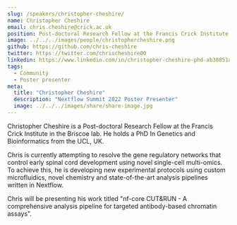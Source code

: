 ```yaml
---
slug: /speakers/christopher-cheshire/
name: Christopher Cheshire
email: chris.cheshire@crick.ac.uk
position: Post-doctoral Research Fellow at the Francis Crick Institute
image: ../../../images/people/christophercheshire.png
github: https://github.com/chris-cheshire
twitter: https://twitter.com/chrischeshire00
linkedin: https://www.linkedin.com/in/christopher-cheshire-phd-ab38851a
tags:
  - Community
  - Poster presenter
meta:
  title: "Christopher Cheshire"
  description: "Nextflow Summit 2022 Poster Presenter"
  image: ../../../images/share/share-image.jpg
---
```

Christopher Cheshire is a Post-doctoral Research Fellow at the Francis Crick Institute in the Briscoe lab. He holds a PhD In Genetics and Bioinformatics from the UCL, UK.

Chris is currently attempting to resolve the gene regulatory networks that control early spinal cord development using novel single-cell multi-omics.  To achieve this, he is developing new experimental protocols using custom microfluidics, novel chemistry and state-of-the-art analysis pipelines written in Nextflow.

Chris will be presenting his work titled "nf-core CUT&RUN - A comprehensive analysis pipeline for targeted antibody-based chromatin assays".
